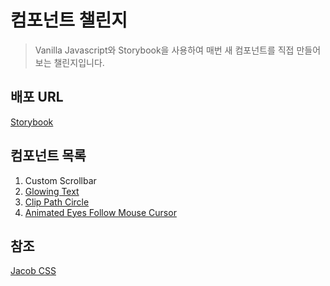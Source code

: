 # 컴포넌트 챌린지

> Vanilla Javascript와 Storybook을 사용하여 매번 새 컴포넌트를 직접 만들어보는 챌린지입니다.

## 배포 URL
[Storybook](https://main--63742fd539e8238ea4c23934.chromatic.com/?path=/story/example-introduction--page)

## 컴포넌트 목록

01. Custom Scrollbar
02. [Glowing Text](https://github.com/dkkim0122/component-challenge/blob/main/stories/GlowingText/README.md)
03. [Clip Path Circle](https://github.com/dkkim0122/component-challenge/blob/main/stories/ClipPathCircle/README.md)
04. [Animated Eyes Follow Mouse Cursor](https://github.com/dkkim0122/component-challenge/blob/main/stories/AnimatedEyesFollowMouseCursor/README.md)

## 참조
[Jacob CSS](https://css-collection-git-main-jungkyuhyun.vercel.app/?path=/story/jacob-css-introduction--page)
